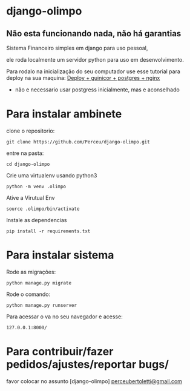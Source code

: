 # django-olimpo
## Não esta funcionando nada, não há garantias
Sistema Financeiro simples em django para uso pessoal,

ele roda localmente um servidor python para uso em desenvolvimento.

Para rodalo na inicialização do seu computador use esse tutorial para deploy na sua maquina:
[Deploy + guinicor + postgres + nginx](https://www.digitalocean.com/community/tutorials/how-to-set-up-django-with-postgres-nginx-and-gunicorn-on-ubuntu-16-04)

* não e necessario usar postgress inicialmente, mas e aconselhado

# Para instalar ambinete
clone o repositorio:
```
git clone https://github.com/Perceu/django-olimpo.git
```

entre na pasta: 
```
cd django-olimpo
```

Crie uma virtualenv usando python3
```
python -m venv .olimpo
```

Ative a Virutual Env
```
source .olimpo/bin/activate
```

Instale as dependencias
```
pip install -r requirements.txt
```

# Para instalar sistema
Rode as migrações:
```
python manage.py migrate
```

Rode o comando:
```
python manage.py runserver
```

Para acessar o va no seu navegador e acesse:
```
127.0.0.1:8000/
```



# Para contribuir/fazer pedidos/ajustes/reportar bugs/ 

favor colocar no assunto [django-olimpo]
perceubertoletti@gmail.com


